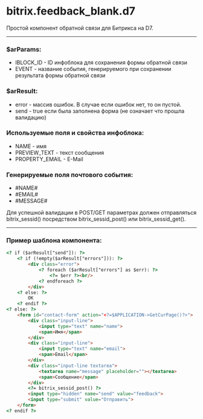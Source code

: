# bitrix.feedback_blank.d7
Простой компонент обратной связи для Битрикса на D7.

---

### $arParams:
  - IBLOCK_ID - ID инфоблока для сохранения формы обратной связи
  - EVENT - название события, генерируемого при сохранении результата формы обратной связи

### $arResult:
  - error - массив ошибок. В случае если ошибок нет, то он пустой.
  - send - true если была заполнена форма (не означает что прошла валидацию)

### Используемые поля и свойства инфоблока:
  - NAME - имя
  - PREVIEW_TEXT - текст сообщения
  - PROPERTY_EMAIL - E-Mail

### Генерируемые поля почтового события:
  - #NAME#
  - #EMAIL#
  - #MESSAGE#

Для успешной валидации в POST/GET параметрах должен отправляться bitrix_sessid() посредством bitrix_sessid_post() или bitrix_sessid_get().

---

### Пример шаблона компонента:

```html
<? if ($arResult["send"]): ?>
    <? if (!empty($arResult["errors"])): ?>
        <div class="error">
            <? foreach ($arResult["errors"] as $err): ?>
                <?= $err ?><br/>
            <? endforeach ?>
        </div>
    <? else: ?>
        OK
    <? endif ?>
<? else: ?>
    <form id="contact-form" action="<?=$APPLICATION->GetCurPage()?>">
        <div class="input-line">
            <input type="text" name="name">
            <span>Имя</span>
        </div>
        <div class="input-line">
            <input type="text" name="email">
            <span>Email</span>
        </div>
        <div class="input-line textarea">
            <textarea name="message" placeholder=""></textarea>
            <span>Сообщение</span>
        </div>
        <?= bitrix_sessid_post() ?>
        <input type="hidden" name="send" value="feedback">
        <input type="submit" value="Отправить">
    </form>
<? endif ?>
```
